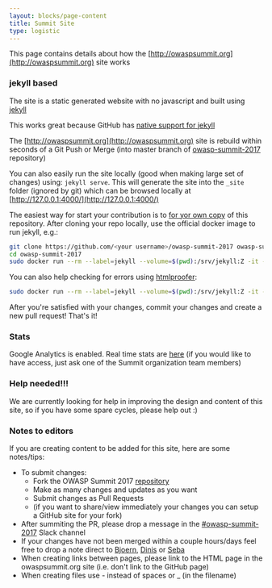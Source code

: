 ```yaml
---
layout: blocks/page-content
title: Summit Site
type: logistic
---
```


This page contains details about how the [http://owaspsummit.org](http://owaspsummit.org) site works

### jekyll based

The site is a static generated website with no javascript and built using [jekyll](https://jekyllrb.com)

This works great because GitHub has [native support for jekyll](https://help.github.com/articles/using-jekyll-as-a-static-site-generator-with-github-pages/)

The [http://owaspsummit.org](http://owaspsummit.org) site is rebuild within seconds of a Git Push or Merge (into master branch of [owasp-summit-2017](https://github.com/OWASP/owasp-summit-2017) repository)

You can also easily run the site locally (good when making large set of changes) using: ```jekyll serve```. This will generate the site into the ```_site``` folder (ignored by git) which can be browsed locally at [http://127.0.0.1:4000/](http://127.0.0.1:4000/)

The easiest way for start your contribution is to [for yor own copy](https://github.com/OWASP/owasp-summit-2017#fork-destination-box) of this repository. After cloning your repo locally, use the official docker image to run jekyll, e.g.:

```bash
git clone https://github.com/<your username>/owasp-summit-2017 owasp-summit-2017
cd owasp-summit-2017
sudo docker run --rm --label=jekyll --volume=$(pwd):/srv/jekyll:Z -it -p 127.0.0.1:4000:4000 jekyll/builder:pages jekyll serve
```
You can also help checking for errors using [htmlproofer](https://github.com/gjtorikian/html-proofer):
```bash
sudo docker run --rm --label=jekyll --volume=$(pwd):/srv/jekyll:Z -it -p 127.0.0.1:4000:4000 jekyll/builder:pages htmlproofer ./_site --only-4xx --check-favicon --check-html
```
After you're satisfied with your changes, commit your changes and create a new pull request! That's it!

### Stats

Google Analytics is enabled. Real time stats are [here](https://analytics.google.com/analytics/web/#realtime/rt-overview/a97001849w142890191p147496227/) (if you would like to have access, just ask one of the Summit organization team members)

### Help needed!!!

We are currently looking for help in improving the design and content of this site, so if you have some spare cycles, please help out :)

### Notes to editors

If you are creating content to be added for this site, here are some notes/tips:

- To submit changes:
    - Fork the OWASP Summit 2017 [repository](https://github.com/OWASP/owasp-summit-2017)
    - Make as many changes and updates as you want
    - Submit changes as Pull Requests
    - (if you want to share/view immediately your changes you can setup a GitHub site for your fork)
- After summiting the PR, please drop a message in the [#owasp-summit-2017](https://owasp.slack.com/archives/owasp-summit-2017) Slack channel
- If your changes have not been merged within a couple hours/days feel free to drop a note direct to [Bjoern](mailto:bjoern.kimminich@owasp.org), [Dinis](mailto:dinis.cruz@owasp.org) or [Seba](mailto:seba@owasp.org)
- When creating links between pages, please link to the HTML page in the owaspsummit.org site (i.e. don't link to the GitHub page)
- When creating files use - instead of spaces or _ (in the filename)
